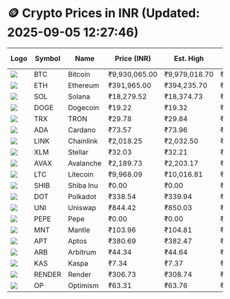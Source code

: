 # 🪙 Crypto Prices in INR (Updated: 2025-09-05 12:27:46)

| Logo | Symbol | Name       | Price (INR) | Est. High | Est. Low | Gross Profit | Fees | Net Profit | ROI % |
|------|--------|------------|-------------|-----------|----------|---------------|------|-------------|--------|
| ![](https://coin-images.coingecko.com/coins/images/1/large/bitcoin.png?1696501400) | BTC    | Bitcoin    | ₹9,930,065.00 | ₹9,979,018.70 | ₹9,881,111.30 | ₹990.85 | ₹200.00 | ₹790.85 | 0.79% |
| ![](https://coin-images.coingecko.com/coins/images/279/large/ethereum.png?1696501628) | ETH    | Ethereum   | ₹391,965.00 | ₹394,235.70 | ₹389,694.30 | ₹1,165.38 | ₹200.00 | ₹965.38 | 0.97% |
| ![](https://coin-images.coingecko.com/coins/images/4128/large/solana.png?1718769756) | SOL    | Solana     | ₹18,279.52 | ₹18,374.73 | ₹18,184.31 | ₹1,047.19 | ₹200.00 | ₹847.19 | 0.85% |
| ![](https://coin-images.coingecko.com/coins/images/5/large/dogecoin.png?1696501409) | DOGE   | Dogecoin   | ₹19.22 | ₹19.32 | ₹19.12 | ₹1,035.51 | ₹200.00 | ₹835.51 | 0.84% |
| ![](https://coin-images.coingecko.com/coins/images/1094/large/tron-logo.png?1696502193) | TRX    | TRON       | ₹29.78 | ₹29.84 | ₹29.72 | ₹434.12 | ₹200.00 | ₹234.12 | 0.23% |
| ![](https://coin-images.coingecko.com/coins/images/975/large/cardano.png?1696502090) | ADA    | Cardano    | ₹73.57 | ₹73.96 | ₹73.18 | ₹1,078.23 | ₹200.00 | ₹878.23 | 0.88% |
| ![](https://coin-images.coingecko.com/coins/images/877/large/chainlink-new-logo.png?1696502009) | LINK   | Chainlink  | ₹2,018.25 | ₹2,032.50 | ₹2,004.00 | ₹1,422.16 | ₹200.00 | ₹1,222.16 | 1.22% |
| ![](https://coin-images.coingecko.com/coins/images/100/large/fmpFRHHQ_400x400.jpg?1735231350) | XLM    | Stellar    | ₹32.03 | ₹32.21 | ₹31.85 | ₹1,149.24 | ₹200.00 | ₹949.24 | 0.95% |
| ![](https://coin-images.coingecko.com/coins/images/12559/large/Avalanche_Circle_RedWhite_Trans.png?1696512369) | AVAX   | Avalanche  | ₹2,189.73 | ₹2,203.17 | ₹2,176.29 | ₹1,235.41 | ₹200.00 | ₹1,035.41 | 1.04% |
| ![](https://coin-images.coingecko.com/coins/images/2/large/litecoin.png?1696501400) | LTC    | Litecoin   | ₹9,968.09 | ₹10,016.81 | ₹9,919.37 | ₹982.41 | ₹200.00 | ₹782.41 | 0.78% |
| ![](https://coin-images.coingecko.com/coins/images/11939/large/shiba.png?1696511800) | SHIB   | Shiba Inu  | ₹0.00 | ₹0.00 | ₹0.00 | ₹792.66 | ₹200.00 | ₹592.66 | 0.59% |
| ![](https://coin-images.coingecko.com/coins/images/12171/large/polkadot.png?1696512008) | DOT    | Polkadot   | ₹338.54 | ₹339.94 | ₹337.14 | ₹829.32 | ₹200.00 | ₹629.32 | 0.63% |
| ![](https://coin-images.coingecko.com/coins/images/12504/large/uniswap-logo.png?1720676669) | UNI    | Uniswap    | ₹844.42 | ₹850.03 | ₹838.81 | ₹1,338.33 | ₹200.00 | ₹1,138.33 | 1.14% |
| ![](https://coin-images.coingecko.com/coins/images/29850/large/pepe-token.jpeg?1696528776) | PEPE   | Pepe       | ₹0.00 | ₹0.00 | ₹0.00 | ₹978.46 | ₹200.00 | ₹778.46 | 0.78% |
| ![](https://coin-images.coingecko.com/coins/images/30980/large/Mantle-Logo-mark.png?1739213200) | MNT    | Mantle     | ₹103.96 | ₹104.81 | ₹103.11 | ₹1,643.84 | ₹200.00 | ₹1,443.84 | 1.44% |
| ![](https://coin-images.coingecko.com/coins/images/26455/large/aptos_round.png?1696525528) | APT    | Aptos      | ₹380.69 | ₹382.47 | ₹378.91 | ₹940.60 | ₹200.00 | ₹740.60 | 0.74% |
| ![](https://coin-images.coingecko.com/coins/images/16547/large/arb.jpg?1721358242) | ARB    | Arbitrum   | ₹44.34 | ₹44.64 | ₹44.04 | ₹1,382.98 | ₹200.00 | ₹1,182.98 | 1.18% |
| ![](https://coin-images.coingecko.com/coins/images/25751/large/kaspa-icon-exchanges.png?1696524837) | KAS    | Kaspa      | ₹7.34 | ₹7.37 | ₹7.31 | ₹779.59 | ₹200.00 | ₹579.59 | 0.58% |
| ![](https://coin-images.coingecko.com/coins/images/11636/large/rndr.png?1696511529) | RENDER | Render     | ₹306.73 | ₹308.74 | ₹304.72 | ₹1,318.25 | ₹200.00 | ₹1,118.25 | 1.12% |
| ![](https://coin-images.coingecko.com/coins/images/25244/large/Optimism.png?1696524385) | OP     | Optimism   | ₹63.31 | ₹63.76 | ₹62.86 | ₹1,422.14 | ₹200.00 | ₹1,222.14 | 1.22% |
